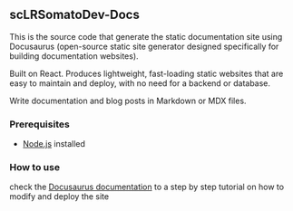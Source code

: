 ## scLRSomatoDev-Docs

This is the source code that generate the static documentation site using Docusaurus (open-source static site generator designed specifically for building documentation websites).

Built on React. Produces lightweight, fast-loading static websites that are easy to maintain and deploy, with no need for a backend or database.

Write documentation and blog posts in Markdown or MDX files.

### Prerequisites

- [Node.js](https://nodejs.org/fr/download/) installed

### How to use 

check the [Docusaurus documentation](https://docusaurus.io/fr/docs) to a step by step tutorial on how to modify and deploy the site

